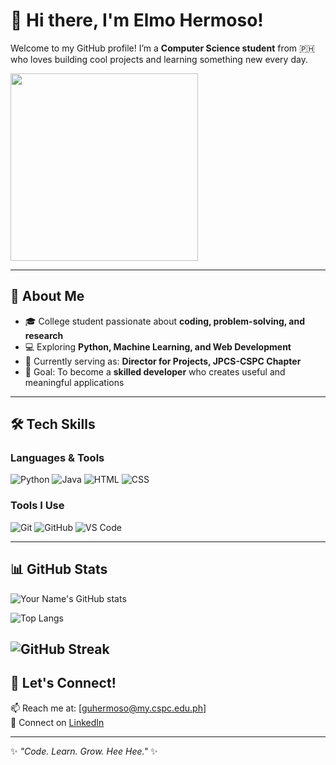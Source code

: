 # 👋 Hi there, I'm Elmo Hermoso!

Welcome to my GitHub profile! I’m a **Computer Science student** from 🇵🇭 who loves building cool projects and learning something new every day.  

<img src="https://media3.giphy.com/media/v1.Y2lkPTc5MGI3NjExYzJuZ2VyZmNhMDFpN2hobXFwbncyb2RjZW0wd3ByYzh2dnNkbjBkbiZlcD12MV9pbnRlcm5hbF9naWZfYnlfaWQmY3Q9Zw/sJs1Ag97x0MV2/giphy.gif" width="300"/>


---

## 🚀 About Me
- 🎓 College student passionate about **coding, problem-solving, and research**  
- 💻 Exploring **Python, Machine Learning, and Web Development**  
- 🌱 Currently serving as: **Director for Projects, JPCS-CSPC Chapter**  
- 🎯 Goal: To become a **skilled developer** who creates useful and meaningful applications  

---

## 🛠️ Tech Skills
### Languages & Tools
![Python](https://img.shields.io/badge/-Python-3776AB?style=flat&logo=python&logoColor=white)
![Java](https://img.shields.io/badge/-Java-red?style=flat&logo=java&logoColor=white)
![HTML](https://img.shields.io/badge/-HTML5-orange?style=flat&logo=html5&logoColor=white)
![CSS](https://img.shields.io/badge/-CSS3-blue?style=flat&logo=css3&logoColor=white)

### Tools I Use
![Git](https://img.shields.io/badge/-Git-F05032?style=flat&logo=git&logoColor=white)
![GitHub](https://img.shields.io/badge/-GitHub-181717?style=flat&logo=github&logoColor=white)
![VS Code](https://img.shields.io/badge/-VS%20Code-0078D4?style=flat&logo=visualstudiocode&logoColor=white)

---

## 📊 GitHub Stats
![Your Name's GitHub stats](https://github-readme-stats.vercel.app/api?username=mrfahrenheit0528&show_icons=true&theme=radical)

![Top Langs](https://github-readme-stats.vercel.app/api/top-langs/?username=mrfahrenheit0528&layout=compact&theme=radical)

![GitHub Streak](https://streak-stats.demolab.com?user=mrfahrenheit0528&theme=radical&border_radius=5)
---

## 🌟 Let's Connect!
📫 Reach me at: [guhermoso@my.cspc.edu.ph]  
💼 Connect on [LinkedIn](www.linkedin.com/in/guiller-angelo-hermoso-796a64301)  

---

✨ *"Code. Learn. Grow. Hee Hee."* ✨
